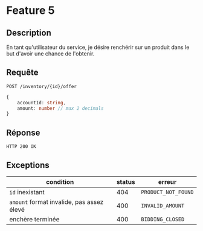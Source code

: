 # Feature 5

## Description

En tant qu'utilisateur du service, je désire renchérir sur un produit dans le but d'avoir une chance de l'obtenir.

## Requête

`POST /inventory/{id}/offer`

```ts
{
    accountId: string,
    amount: number // max 2 decimals
}
```

## Réponse

`HTTP 200 OK`

## Exceptions

| condition                                 | status | erreur              |
| ----------------------------------------- | ------ | ------------------- |
| `id` inexistant                           | 404    | `PRODUCT_NOT_FOUND` |
| `amount` format invalide, pas assez élevé | 400    | `INVALID_AMOUNT`    |
| enchère terminée                          | 400    | `BIDDING_CLOSED`    |
